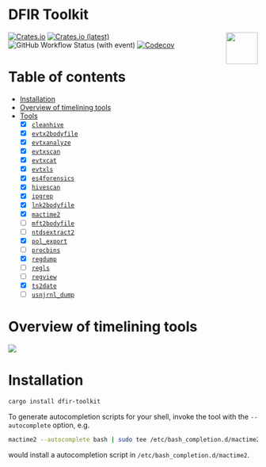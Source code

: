 
# DFIR Toolkit

<img align="right" width="64px" src="https://github.com/dfir-dd/dfir-toolkit/blob/main/doc/images/fuchs_blau_q.png?raw=true" />

[![Crates.io](https://img.shields.io/crates/v/dfir-toolkit)](https://crates.io/crates/dfir-toolkit)
[![Crates.io (latest)](https://img.shields.io/crates/dv/dfir-toolkit)](https://crates.io/crates/dfir-toolkit)
![GitHub Workflow Status (with event)](https://img.shields.io/github/actions/workflow/status/dfir-dd/dfir-toolkit/cargo_test.yml)
[![Codecov](https://img.shields.io/codecov/c/github/dfir-dd/dfir-toolkit)](https://app.codecov.io/gh/dfir-dd/dfir-toolkit)


# Table of contents

- [Installation](#installation)
- [Overview of timelining tools](#overview-of-timelining-tools)
- [Tools](#tools)
  - [x] [`cleanhive`](https://github.com/dfir-dd/dfir-toolkit/blob/main/doc/cleanhive.md)
  - [x] [`evtx2bodyfile`](https://github.com/dfir-dd/dfir-toolkit/blob/main/doc/evtx2bodyfile.md)
  - [x] [`evtxanalyze`](https://github.com/dfir-dd/dfir-toolkit/blob/main/doc/evtxanalyze.md)
  - [x] [`evtxscan`](https://github.com/dfir-dd/dfir-toolkit/blob/main/doc/evtxscan.md)
  - [x] [`evtxcat`](https://github.com/dfir-dd/dfir-toolkit/blob/main/doc/evtxcat.md)
  - [x] [`evtxls`](https://github.com/dfir-dd/dfir-toolkit/blob/main/doc/evtxls.md)
  - [x] [`es4forensics`](https://github.com/dfir-dd/dfir-toolkit/blob/main/doc/es4forensics.md)
  - [x] [`hivescan`](https://github.com/dfir-dd/dfir-toolkit/blob/main/doc/hivescan.md)
  - [x] [`ipgrep`](https://github.com/dfir-dd/dfir-toolkit/blob/main/doc/ipgrep.md)
  - [x] [`lnk2bodyfile`](https://github.com/dfir-dd/dfir-toolkit/blob/main/doc/lnk2bodyfile.md)
  - [x] [`mactime2`](https://github.com/dfir-dd/dfir-toolkit/blob/main/doc/mactime2.md)
  - [ ] [`mft2bodyfile`](https://github.com/janstarke/mft2bodyfile)
  - [ ] [`ntdsextract2`](https://github.com/janstarke/ntdsextract2)
  - [x] [`pol_export`](https://github.com/dfir-dd/dfir-toolkit/blob/main/doc/pol_export.md)
  - [ ] [`procbins`](https://github.com/janstarke/procbins)
  - [x] [`regdump`](https://github.com/dfir-dd/dfir-toolkit/blob/main/doc/regdump.md)
  - [ ] [`regls`](https://github.com/janstarke/regls)
  - [ ] [`regview`](https://github.com/janstarke/regview)
  - [x] [`ts2date`](https://github.com/dfir-dd/dfir-toolkit/blob/main/doc/ts2date.md)
  - [ ] [`usnjrnl_dump`](https://github.com/janstarke/usnjrnl)

# Overview of timelining tools

<img src="https://raw.githubusercontent.com/dfir-dd/dfir-toolkit/main/doc/images/tools.svg">

# Installation

```bash
cargo install dfir-toolkit
```

To generate autocompletion scripts for your shell, invoke the tool with the `--autocomplete` option, e.g.

```bash
mactime2 --autocomplete bash | sudo tee /etc/bash_completion.d/mactime2
```

would install a autocompletion script in `/etc/bash_completion.d/mactime2`.

